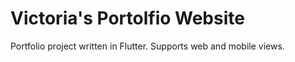 # Victoria's Portolfio Website

Portfolio project written in Flutter. Supports web and mobile views.
